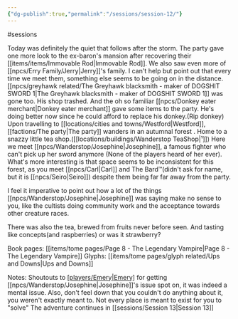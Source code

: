 ```yaml
---
{"dg-publish":true,"permalink":"/sessions/session-12/"}
---
```


#sessions 

Today was definitely the quiet that follows after the storm. 
The party gave one more look to the ex-baron's mansion after recovering their [[items/items/Immovable Rod\|Immovable Rod]].
We also saw even more of [[npcs/Erry Family/Jerry\|Jerry]]'s family. I can't help but point out that every time we meet them, something else seems to be going on in the distance.
[[npcs/greyhawk related/The Greyhawk blacksmith - maker of DOGSHIT SWORD 1\|The Greyhawk blacksmith - maker of DOGSHIT SWORD 1]] was gone too. His shop trashed. 
And the oh so familiar [[npcs/Donkey eater merchant\|Donkey eater merchant]] gave some items to the party. He's doing better now since he could afford to replace his donkey.(Rip donkey)
Upon travelling to [[locations/cities and towns/Westford\|Westford]], [[factions/The party\|The party]] wanders in an autumnal forest . Home to a snazzy little tea shop.([[locations/buildings/Wanderstop TeaShop\|¹]])
Here we meet [[npcs/Wanderstop/Josephine\|Josephine]], a famous fighter who can't pick up her sword anymore (None of the players heard of her ever). 
What's more interesting is that space seems to be inconsistent for this forest, as you meet [[npcs/Carl\|Carl]]  and The Bard™️(didn't ask for name, but it is [[npcs/Seiro\|Seiro]]) despite them being far far away from the party.

I feel it imperative to point out how a lot of the things [[npcs/Wanderstop/Josephine\|Josephine]] was saying make no sense to you, like the cultists doing community work and the acceptance towards other creature races.

There was also the tea, brewed from fruits never before seen. And tasting like concepts(and raspberries) 
or was it strawberry?

Book pages: [[items/tome pages/Page 8 - The Legendary Vampire\|Page 8 - The Legendary Vampire]]
Glyphs: [[items/tome pages/glyph related/Ups and Downs\|Ups and Downs]]

Notes:
Shoutouts to [[players/Emery\|Emery]](bnn) for getting [[npcs/Wanderstop/Josephine\|Josephine]]'s issue spot on, it was indeed a mental issue.
Also, don't feel down that you couldn't do anything about it, you weren't exactly meant to. Not every place is meant to exist for you to "solve"
The adventure continues in [[sessions/Session 13\|Session 13]]